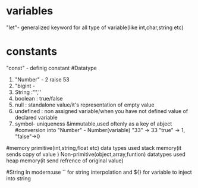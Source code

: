 # variables 
"let"- generalized keyword for all type of variable(like int,char,string etc)
# constants
"const" - definig constant
#Datatype
1. "Number" - 2 raise 53
2. "bigint - 
3. String :"",''
4. boolean : true/false
5. null : standalone value/it's representation of empty value
6. undefined : non assigned variable/when you have not defined value of declared variable
7. symbol- uniqueness &immutable,used oftenly as a key of abject
#conversion
into "Number" - Number(variable)
"33" -> 33
"true" -> 1, "false"->0

#memory
primitive(int,string,float etc) data types used stack memory(it sends copy of value )
Non-primitive(object,array,funtion) datatypes used heap memory(it send refrence of original value)

#String
In modern:use `` for string interpolation and ${} for variable to inject into string


